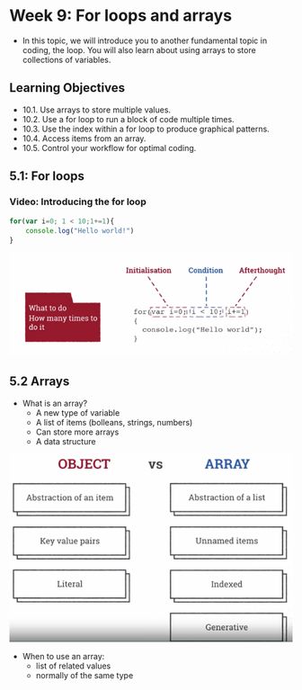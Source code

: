 # Week 9: For loops and arrays
* In this topic, we will introduce you to another fundamental topic in coding, the loop. You will also learn about using arrays to store collections of variables.

## Learning Objectives
* 10.1. Use arrays to store multiple values.
* 10.2. Use a for loop to run a block of code multiple times.
* 10.3. Use the index within a for loop to produce graphical patterns.
* 10.4. Access items from an array.
* 10.5. Control your workflow for optimal coding.

## 5.1: For loops
### Video: Introducing the for loop
```js
for(var i=0; 1 < 10;1+=1){
    console.log("Hello world!")
}
```

![](./1.png)

## 5.2 Arrays
* What is an array?
  * A new type of variable
  * A list of items (bolleans, strings, numbers)
  * Can store more arrays
  * A data structure

![](./2.png)

* When to use an array: 
  * list of related values
  * normally of the same type

